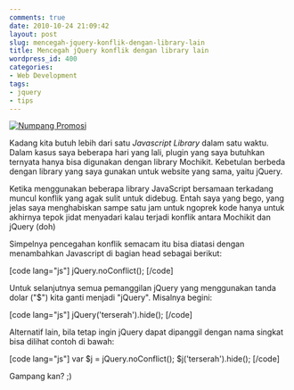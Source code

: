 ```yaml
---
comments: true
date: 2010-10-24 21:09:42
layout: post
slug: mencegah-jquery-konflik-dengan-library-lain
title: Mencegah jQuery konflik dengan library lain
wordpress_id: 400
categories:
- Web Development
tags:
- jquery
- tips
---
```


[![Numpang Promosi](http://octopress.dev/uploads/jquery-workshop-300x211.jpg)](http://octopress.dev/uploads/jquery-workshop.jpg)




Kadang kita butuh lebih dari satu _Javascript Library_ dalam satu waktu. Dalam kasus saya beberapa hari yang lali, plugin yang saya butuhkan ternyata hanya bisa digunakan dengan library Mochikit. Kebetulan berbeda dengan library yang saya gunakan untuk website yang sama, yaitu jQuery.<!-- more -->


Ketika menggunakan beberapa library JavaScript bersamaan terkadang muncul konflik yang agak sulit untuk didebug. Entah saya yang bego, yang jelas saya menghabiskan sampe satu jam untuk ngoprek kode hanya untuk akhirnya tepok jidat menyadari kalau terjadi konflik antara Mochikit dan jQuery (doh)

Simpelnya pencegahan konflik semacam itu bisa diatasi dengan menambahkan Javascript di bagian head sebagai berikut:

[code lang="js"]
jQuery.noConflict();
[/code]

Untuk selanjutnya semua pemanggilan jQuery yang menggunakan tanda dolar ("$") kita ganti menjadi "jQuery". Misalnya begini:

[code lang="js"]
jQuery('terserah').hide();
[/code]

Alternatif lain, bila tetap ingin jQuery dapat dipanggil dengan nama singkat bisa dilihat contoh di bawah:

[code lang="js"]
var $j = jQuery.noConflict();
$j('terserah').hide();
[/code]

Gampang kan? ;)
